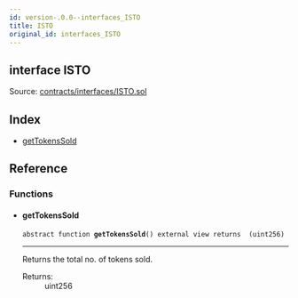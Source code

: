 ```yaml
---
id: version-.0.0--interfaces_ISTO
title: ISTO
original_id: interfaces_ISTO
---
```


<div class="contract-doc"><div class="contract"><h2 class="contract-header"><span class="contract-kind">interface</span> ISTO</h2><div class="source">Source: <a href="https://github.com/PolymathNetwork/polymath-core/blob/v2.1.0/contracts/interfaces/ISTO.sol" target="_blank">contracts/interfaces/ISTO.sol</a></div></div><div class="index"><h2>Index</h2><ul><li><a href="interfaces_ISTO.html#getTokensSold">getTokensSold</a></li></ul></div><div class="reference"><h2>Reference</h2><div class="functions"><h3>Functions</h3><ul><li><div class="item function"><span id="getTokensSold" class="anchor-marker"></span><h4 class="name">getTokensSold</h4><div class="body"><code class="signature"><span>abstract </span>function <strong>getTokensSold</strong><span>() </span><span>external </span><span>view </span><span>returns  (uint256) </span></code><hr/><div class="description"><p>Returns the total no. of tokens sold.</p></div><dl><dt><span class="label-return">Returns:</span></dt><dd>uint256</dd></dl></div></div></li></ul></div></div></div>
